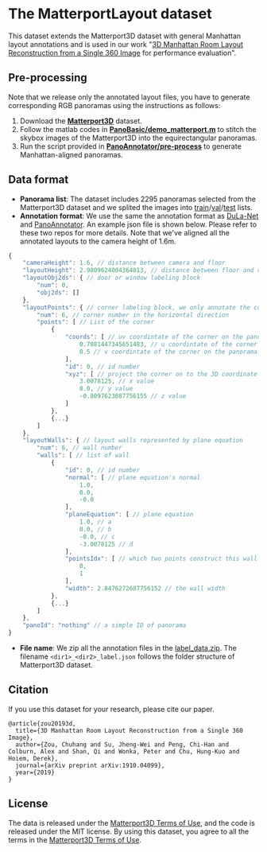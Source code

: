 # The MatterportLayout dataset

This dataset extends the Matterport3D dataset with general Manhattan layout annotations and is used in our work "[3D Manhattan Room Layout Reconstruction from a Single 360 Image](http://arxiv.org/abs/1910.04099) for performance evaluation".

## Pre-processing
Note that we release only the annotated layout files, you have to generate corresponding RGB panoramas using the instructions as follows:
1. Download the **[Matterport3D](https://github.com/niessner/Matterport)** dataset.
2. Follow the matlab codes in **[PanoBasic/demo_matterport.m](https://github.com/yindaz/PanoBasic/blob/master/demo_matterport.m#L44)** to stitch the skybox images of the Matterport3D into the equirectangular panoramas.
3. Run the script provided in **[PanoAnnotator/pre-process](https://github.com/SunDaDenny/PanoAnnotator#pre-process)** to generate Manhattan-aligned panoramas.

## Data format
* **Panorama list**: The dataset includes 2295 panoramas selected from the Matterport3D dataset and we splited the images into [train](data_list/mp3d_train.txt)/[val](data_list/mp3d_val.txt)/[test](data_list/mp3d_test.txt) lists.
* **Annotation format**: We use the same the annotation format as [DuLa-Net](https://github.com/SunDaDenny/DuLa-Net) and [PanoAnnotator](https://github.com/SunDaDenny/PanoAnnotator). An example json file is shown below. Please refer to these two repos for more details. Note that we've aligned all the annotated layouts to the camera height of 1.6m.
```javascript
{
    "cameraHeight": 1.6, // distance between camera and floor
    "layoutHeight": 2.9809624004364013, // distance between floor and ceiling
    "layoutObj2ds": { // door or window labeling block
        "num": 0,
        "obj2ds": []
    },
    "layoutPoints": { // corner labeling block, we only annotate the corner in the horizontal direction because you can easily get the corner in the vertical direction from cameraHeight and layoutHeight.
        "num": 6, // corner number in the horizontal direction
        "points": [ // List of the corner
            {
                "coords": [ // uv coordintate of the corner on the panorama
                    0.7081447345651483, // u coordintate of the corner on the panorama
                    0.5 // v coordintate of the corner on the panorama. We annotate on horizon line, then calculate the vertical position by cameraHeight and layoutHeight.
                ],
                "id": 0, // id number
                "xyz": [ // project the corner on to the 3D coordinate 
                    3.0078125, // x value
                    0.0, // y value
                    -0.8097623087756155 // z value
                ]
            },
            {...}
        ]
    },
    "layoutWalls": { // layout walls represented by plane equation
        "num": 6, // wall number
        "walls": [ // list of wall
            {
                "id": 0, // id number
                "normal": [ // plane equation's normal
                    1.0,
                    0.0,
                    -0.0
                ],
                "planeEquation": [ // plane equation
                    1.0, // a
                    0.0, // b
                    -0.0, // c
                    -3.0078125 // d
                ],
                "pointsIdx": [ // which two points construct this wall
                    0,
                    1
                ],
                "width": 2.8476272687756152 // the wall width
            },
            {...}
        ]
    },
    "panoId": "nothing" // a simple ID of panorama
}
```
* **File name**: We zip all the annotation files in the [label_data.zip](label_data.zip). The filename `<dir1>_<dir2>_label.json` follows the folder structure of Matterport3D dataset.

## Citation
If you use this dataset for your research, please cite our paper.
```
@article{zou20193d,
  title={3D Manhattan Room Layout Reconstruction from a Single 360 Image},
  author={Zou, Chuhang and Su, Jheng-Wei and Peng, Chi-Han and Colburn, Alex and Shan, Qi and Wonka, Peter and Chu, Hung-Kuo and Hoiem, Derek},
  journal={arXiv preprint arXiv:1910.04099},
  year={2019}
}
```

## License

The data is released under the [Matterport3D Terms of Use](http://kaldir.vc.in.tum.de/matterport/MP_TOS.pdf), and the code is released under the MIT license. By using this dataset, you agree to all the terms in the [Matterport3D Terms of Use](http://kaldir.vc.in.tum.de/matterport/MP_TOS.pdf).
